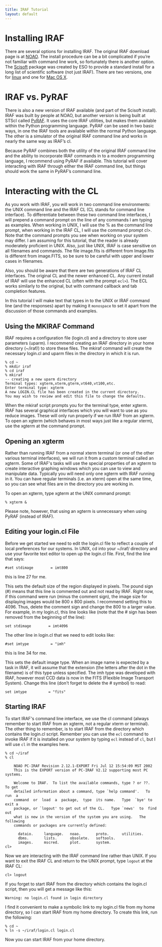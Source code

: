 ```yaml
---
title: IRAF Tutorial
layout: default
---
```


# Installing IRAF

There are several options for installing IRAF.  The original IRAF download page is at  [NOAO](http://iraf.noao.edu/).  The install procedure can be a bit complicated if you’re not familiar with command line work, so fortunately there is another option.  The  [Scisoft](http://www.eso.org/sci/software/scisoft/) package was created by ESO to provide a standard install for a long list of scientific software (not just IRAF).  There are two versions, one for  [linux](http://www.eso.org/sci/software/scisoft/) and one for  [Mac OS X](http://web.mac.com/npirzkal/Scisoft/Scisoft.html).

# IRAF vs. PyRAF

There is also a new version of IRAF available (and part of the Scisoft install).  IRAF was built by people at NOAO, but another version is being built at STScI called  [PyRAF](http://www.stsci.edu/resources/software_hardware/pyraf).  It uses the core IRAF utilities, but makes them available within the Python programming language.  PyRAF can be used in two basic ways, in one the IRAF tools are available within the normal Python language.  The other is a simulator of the original IRAF command line and works in nearly the same way as IRAF’s cl.

Because PyRAF combines both the utility of the original IRAF command line and the ability to incorporate IRAF commands in to a modern programming language, I recommend using PyRAF if available.  This tutorial will cover interacting with IRAF through either the IRAF command line, but things should work the same in PyRAF’s command line.

# Interacting with the CL

As you work with IRAF, you will work in two command line environments:  the UNIX command line and the IRAF CL (CL stands for command line interface).  To differentiate between these two command line interfaces, I will prepend a command prompt on the line of any commands I am typing as examples. When working in UNIX, I will use the % as the command line prompt, when working in the IRAF CL, I will use the command prompt cl>. Note that the command prompts you see when working on your system may differ. I am assuming for this tutorial, that the reader is already moderately proficient in UNIX.  Also, just like UNIX, IRAF is case sensitive on all filenames and commands. The file image.fits is different from Image.fits is different from image.FITS, so be sure to be careful with upper and lower cases in filenames.

Also, you should be aware that there are two generations of IRAF CL interfaces.  The original CL and the newer enhanced CL.  Any current install of IRAF will use the enhanced CL (often with the prompt ```ecl>```).  The ECL works similarly to the original, but with command callback and tab completion features.

In this tutorial I will make text that types in to the UNIX or IRAF command line (and the responses) apart by making it ```monospace``` to set it apart from the discussion of those commands and examples. 


## Using the MKIRAF Command

IRAF requires a configuration file (login.cl) and a directory to store user parameters (uparm). I recommend creating an IRAF directory in your home directory (~/iraf/) to store these files. The mkiraf command will create the necessary login.cl and uparm files in the directory in which it is run.

```
% cd ~
% mkdir iraf
% cd iraf
% mkiraf
-- creating a new uparm directory
Terminal types: xgterm,xterm,gterm,vt640,vt100,etc.
Enter terminal type: xgterm
A new LOGIN.CL file has been created in the current directory.
You may wish to review and edit this file to change the defaults.
```

When the mkiraf script prompts you for the terminal type, enter xgterm. IRAF has several graphical interfaces which you will want to use as you reduce images. These will only run properly if we run IRAF from an xgterm. To open an xgterm (which behaves in most ways just like a regular xterm), use the xgterm at the command prompt.

## Opening an xgterm

Rather than running IRAF from a normal xterm terminal (or one of the other various terminal interfaces), we will run it from a custom terminal called an xgterm.  Some of IRAF's tasks will use the special properties of an xgterm to create interactive graphing windows which you can use to view and manipulate data. Typically you will need only one xgterm with IRAF running in it. You can have regular terminals (i.e. an xterm) open at the same time, so you can see what files are in the directory you are working in.

To open an xgterm, type xgterm at the UNIX command prompt:

```
% xgterm &
```

Please note, however, that using an xgterm is unnecessary when using PyRAF (instead of IRAF).

## Editing your login.cl File

Before we get started we need to edit the login.cl file to reflect a couple of local preferences for our systems. In UNIX, cd into your ~/iraf/ directory and use your favorite text editor to open up the login.cl file. First, find the line that says:

```
#set stdimage        = imt800
```

this is line 27 for me.

This sets the default size of the region displayed in pixels. The pound sign (#) means that this line is commented out and not read by IRAF. Right now, if this command were run (minus the comment sign), the image size for displaying images would be 800 x 800 pixels. I recommend setting this to 4096. Thus, delete the comment sign and change the 800 to a larger value. For example, in my login.cl, this line looks like (note that the # sign has been removed from the beginning of the line):

```
set stdimage        = imt4096
```

The other line in login.cl that we need to edit looks like:

```
#set imtype          = "imh"
```

this is line 34 for me.

This sets the default image type. When an image name is expected by a task in IRAF, it will assume that the extension (the letters after the dot in the filename) is of this type unless specified. The imh type was developed with IRAF, however most CCD data is now in the FITS (Flexible Image Transport System). Change this line (don't forget to delete the # symbol) to read:

```
set imtype          = "fits"
```

## Starting IRAF

To start IRAF's command line interface, we use the cl command (always remember to start IRAF from an xgterm, not a regular xterm or terminal). The other thing to remember, is to start IRAF from the directory which contains the login.cl script.  Remember you can use the ```ecl``` command to invoke IRAF if it is installed on your system by typing ```ecl``` instead of ```cl```, but I will use ```cl``` in the examples here.

```
% cd ~/iraf
% cl

    NOAO PC-IRAF Revision 2.12.1-EXPORT Fri Jul 12 15:54:09 MST 2002 
    This is the EXPORT version of PC-IRAF V2.12 supporting most PC systems.

    Welcome to IRAF.  To list the available commands, type ? or ??.  To get
    detailed information about a command, type `help command'.   To  run  a
    command  or  load  a  package,  type  its name.   Type  `bye' to exit a
    package, or `logout' to get out of the CL.   Type `news'  to  find  out
    what is new in the version of the system you are using.   The following
    commands or packages are currently defined:

      dataio.     language.   noao.       proto.      utilities.  
      dbms.       lists.      obsolete.   softools.   
      images.     mscred.     plot.       system.     
cl>
```

Now we are interacting with the IRAF command line rather than UNIX.  If you want to exit the IRAF CL and return to the UNIX prompt, type ```logout``` at the IRAF CL:

```
cl> logout
```

If you forget to start IRAF from the directory which contains the login.cl script, then you will get a message like this:

```
Warning: no login.cl found in login directory
```

I find it convenient to make a symbolic link to my login.cl file from my home directory, so I can start IRAF from my home directory. To create this link, run the following:

```
% cd ~
% ln -s ~/iraf/login.cl login.cl
```

Now you can start IRAF from your home directory.
